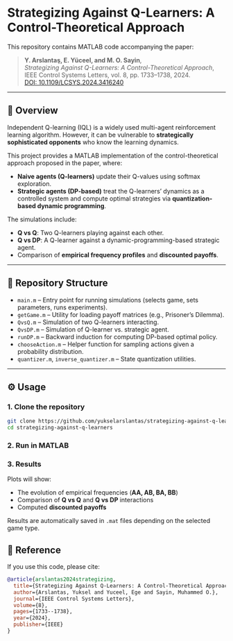 # Strategizing Against Q-Learners: A Control-Theoretical Approach

This repository contains MATLAB code accompanying the paper:

> **Y. Arslantaş, E. Yüceel, and M. O. Sayin**,  
> *Strategizing Against Q-Learners: A Control-Theoretical Approach*,  
> IEEE Control Systems Letters, vol. 8, pp. 1733–1738, 2024.  
> [DOI: 10.1109/LCSYS.2024.3416240](https://doi.org/10.1109/LCSYS.2024.3416240)

---

## 📖 Overview

Independent Q-learning (IQL) is a widely used multi-agent reinforcement learning algorithm. However, it can be vulnerable to **strategically sophisticated opponents** who know the learning dynamics.

This project provides a MATLAB implementation of the control-theoretical approach proposed in the paper, where:

- **Naive agents (Q-learners)** update their Q-values using softmax exploration.  
- **Strategic agents (DP-based)** treat the Q-learners’ dynamics as a controlled system and compute optimal strategies via **quantization-based dynamic programming**.  

The simulations include:

- **Q vs Q**: Two Q-learners playing against each other.  
- **Q vs DP**: A Q-learner against a dynamic-programming-based strategic agent.  
- Comparison of **empirical frequency profiles** and **discounted payoffs**.  

---

## 📂 Repository Structure

- `main.m` – Entry point for running simulations (selects game, sets parameters, runs experiments).  
- `getGame.m` – Utility for loading payoff matrices (e.g., Prisoner’s Dilemma).  
- `QvsQ.m` – Simulation of two Q-learners interacting.  
- `QvsDP.m` – Simulation of Q-learner vs. strategic agent.  
- `runDP.m` – Backward induction for computing DP-based optimal policy.  
- `chooseAction.m` – Helper function for sampling actions given a probability distribution.  
- `quantizer.m`, `inverse_quantizer.m` – State quantization utilities.  

---

## ⚙️ Usage

### 1. Clone the repository
```bash
git clone https://github.com/yukselarslantas/strategizing-against-q-learners.git
cd strategizing-against-q-learners
```
### 2. Run in MATLAB

### 3. Results

Plots will show:

- The evolution of empirical frequencies (**AA, AB, BA, BB**)  
- Comparison of **Q vs Q** and **Q vs DP** interactions  
- Computed **discounted payoffs**  

Results are automatically saved in `.mat` files depending on the selected game type.

## 📑 Reference
If you use this code, please cite:

```bibtex
@article{arslantas2024strategizing,
  title={Strategizing Against Q-Learners: A Control-Theoretical Approach},
  author={Arslantas, Yuksel and Yuceel, Ege and Sayin, Muhammed O.},
  journal={IEEE Control Systems Letters},
  volume={8},
  pages={1733--1738},
  year={2024},
  publisher={IEEE}
}
